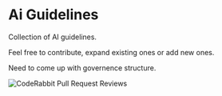 # Ai Guidelines

Collection of AI guidelines.

Feel free to contribute, expand existing ones or add new ones.

Need to come up with governence structure.

![CodeRabbit Pull Request Reviews](https://img.shields.io/coderabbit/prs/github/gnrlbzik/ai-guidelines?utm_source=oss&utm_medium=github&utm_campaign=gnrlbzik%2Fai-guidelines&labelColor=171717&color=FF570A&link=https%3A%2F%2Fcoderabbit.ai&label=CodeRabbit+Reviews)
